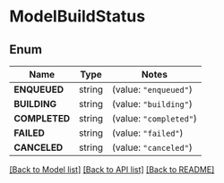 # ModelBuildStatus

## Enum

Name | Type | Notes
------------ | ------------- | -------------
**ENQUEUED** | string | (value: `"enqueued"`)
**BUILDING** | string | (value: `"building"`)
**COMPLETED** | string | (value: `"completed"`)
**FAILED** | string | (value: `"failed"`)
**CANCELED** | string | (value: `"canceled"`)


[[Back to Model list]](../README.md#documentation-for-models) [[Back to API list]](../README.md#documentation-for-api-endpoints) [[Back to README]](../README.md)


